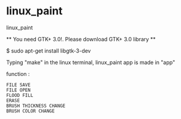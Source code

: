 # linux_paint
linux_paint

** You need GTK+ 3.0!. Please download GTK+ 3.0 library **

$ sudo apt-get install libgtk-3-dev

Typing "make" in the linux terminal, linux_paint app is made in "app"

function :
	
	FILE SAVE
	FILE OPEN
	FLOOD FILL
	ERASE
	BRUSH THICKNESS CHANGE
	BRUSH COLOR CHANGE
	
